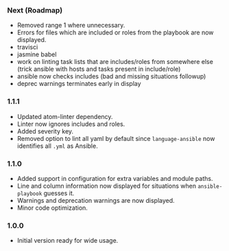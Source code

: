 ### Next (Roadmap)
- Removed range 1 where unnecessary.
- Errors for files which are included or roles from the playbook are now displayed.
- travisci
- jasmine babel
- work on linting task lists that are includes/roles from somewhere else (trick ansible with hosts and tasks present in include/role)
- ansible now checks includes (bad and missing situations followup)
- deprec warnings terminates early in display

### 1.1.1
- Updated atom-linter dependency.
- Linter now ignores includes and roles.
- Added severity key.
- Removed option to lint all yaml by default since `language-ansible` now identifies all `.yml` as Ansible.

### 1.1.0
- Added support in configuration for extra variables and module paths.
- Line and column information now displayed for situations when `ansible-playbook` guesses it.
- Warnings and deprecation warnings are now displayed.
- Minor code optimization.

### 1.0.0
- Initial version ready for wide usage.
